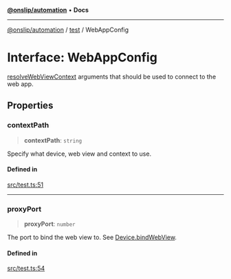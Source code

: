 [**@onslip/automation**](../../README.md) • **Docs**

***

[@onslip/automation](../../README.md) / [test](../README.md) / WebAppConfig

# Interface: WebAppConfig

[resolveWebViewContext](../../index/functions/resolveWebViewContext.md) arguments that should be used to connect to the web app.

## Properties

### contextPath

> **contextPath**: `string`

Specify what device, web view and context to use.

#### Defined in

[src/test.ts:51](https://github.com/Onslip/automation/blob/2da2b00dbee8df6079d79d0e64badbbab41233bf/src/test.ts#L51)

***

### proxyPort

> **proxyPort**: `number`

The port to bind the web view to. See [Device.bindWebView](../../index/classes/Device.md#bindwebview).

#### Defined in

[src/test.ts:54](https://github.com/Onslip/automation/blob/2da2b00dbee8df6079d79d0e64badbbab41233bf/src/test.ts#L54)
